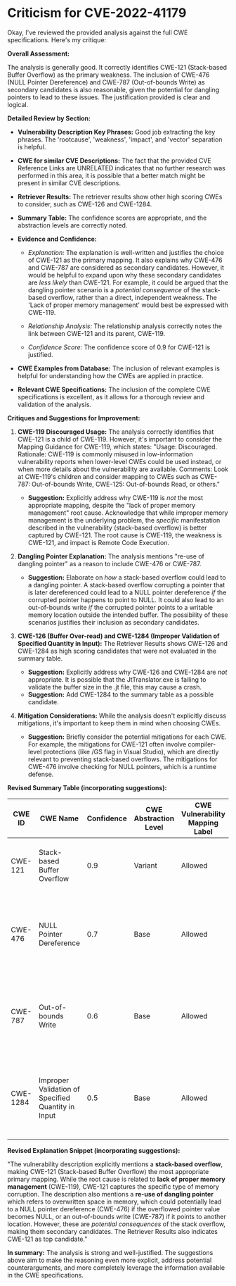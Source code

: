 # Criticism for CVE-2022-41179

Okay, I've reviewed the provided analysis against the full CWE specifications. Here's my critique:

**Overall Assessment:**

The analysis is generally good. It correctly identifies CWE-121 (Stack-based Buffer Overflow) as the primary weakness.  The inclusion of CWE-476 (NULL Pointer Dereference) and CWE-787 (Out-of-bounds Write) as secondary candidates is also reasonable, given the potential for dangling pointers to lead to these issues. The justification provided is clear and logical.

**Detailed Review by Section:**

*   **Vulnerability Description Key Phrases:** Good job extracting the key phrases. The 'rootcause', 'weakness', 'impact', and 'vector' separation is helpful.

*   **CWE for similar CVE Descriptions:** The fact that the provided CVE Reference Links are UNRELATED indicates that no further research was performed in this area, it is possible that a better match might be present in similar CVE descriptions.

*   **Retriever Results:** The retriever results show other high scoring CWEs to consider, such as CWE-126 and CWE-1284.

*   **Summary Table:** The confidence scores are appropriate, and the abstraction levels are correctly noted.

*   **Evidence and Confidence:**

    *   *Explanation:* The explanation is well-written and justifies the choice of CWE-121 as the primary mapping. It also explains why CWE-476 and CWE-787 are considered as secondary candidates. However, it would be helpful to expand upon why these secondary candidates are *less likely* than CWE-121. For example, it could be argued that the dangling pointer scenario is a *potential consequence* of the stack-based overflow, rather than a direct, independent weakness. The 'Lack of proper memory management' would best be expressed with CWE-119.

    *   *Relationship Analysis:* The relationship analysis correctly notes the link between CWE-121 and its parent, CWE-119.

    *   *Confidence Score:* The confidence score of 0.9 for CWE-121 is justified.

*   **CWE Examples from Database:** The inclusion of relevant examples is helpful for understanding how the CWEs are applied in practice.

*   **Relevant CWE Specifications:** The inclusion of the complete CWE specifications is excellent, as it allows for a thorough review and validation of the analysis.

**Critiques and Suggestions for Improvement:**

1.  **CWE-119 Discouraged Usage:** The analysis correctly identifies that CWE-121 is a child of CWE-119. However, it's important to consider the Mapping Guidance for CWE-119, which states: "Usage: Discouraged. Rationale: CWE-119 is commonly misused in low-information vulnerability reports when lower-level CWEs could be used instead, or when more details about the vulnerability are available. Comments: Look at CWE-119's children and consider mapping to CWEs such as CWE-787: Out-of-bounds Write, CWE-125: Out-of-bounds Read, or others."

    *   **Suggestion:** Explicitly address why CWE-119 is *not* the most appropriate mapping, despite the "lack of proper memory management" root cause. Acknowledge that while improper memory management is the underlying problem, the *specific* manifestation described in the vulnerability (stack-based overflow) is better captured by CWE-121.  The root cause is CWE-119, the weakness is CWE-121, and impact is Remote Code Execution.

2.  **Dangling Pointer Explanation:** The analysis mentions "re-use of dangling pointer" as a reason to include CWE-476 or CWE-787.

    *   **Suggestion:** Elaborate on *how* a stack-based overflow could lead to a dangling pointer.  A stack-based overflow corrupting a pointer that is later dereferenced could lead to a NULL pointer dereference *if* the corrupted pointer happens to point to NULL.  It could also lead to an out-of-bounds write *if* the corrupted pointer points to a writable memory location outside the intended buffer. The possibility of these scenarios justifies their inclusion as secondary candidates.

3.  **CWE-126 (Buffer Over-read) and CWE-1284 (Improper Validation of Specified Quantity in Input):** The Retriever Results shows CWE-126 and CWE-1284 as high scoring candidates that were not evaluated in the summary table.
    *   **Suggestion:** Explicitly address why CWE-126 and CWE-1284 are *not* appropriate. It is possible that the JtTranslator.exe is failing to validate the buffer size in the .jt file, this may cause a crash.
    *   **Suggestion:** Add CWE-1284 to the summary table as a possible candidate.

4.  **Mitigation Considerations:** While the analysis doesn't explicitly discuss mitigations, it's important to keep them in mind when choosing CWEs.

    *   **Suggestion:** Briefly consider the potential mitigations for each CWE. For example, the mitigations for CWE-121 often involve compiler-level protections (like /GS flag in Visual Studio), which are directly relevant to preventing stack-based overflows. The mitigations for CWE-476 involve checking for NULL pointers, which is a runtime defense.

**Revised Summary Table (incorporating suggestions):**

| CWE ID    | CWE Name                         | Confidence | CWE Abstraction Level | CWE Vulnerability Mapping Label | CWE-Vulnerability Mapping Notes |
| --------- | -------------------------------- | ---------- | --------------------- | ------------------------------- | ----------------------------- |
| CWE-121   | Stack-based Buffer Overflow      | 0.9        | Variant               | Allowed                         | Primary CWE.  Directly addresses the reported stack-based overflow. |
| CWE-476   | NULL Pointer Dereference         | 0.7        | Base                  | Allowed                         | Secondary Candidate. Result of corrupted pointer if stack-based overflow points to a null address. |
| CWE-787   | Out-of-bounds Write              | 0.6        | Base                  | Allowed                         | Secondary Candidate. Result of corrupted pointer if stack-based overflow points to an arbitrary address. |
| CWE-1284   | Improper Validation of Specified Quantity in Input              | 0.5        | Base                  | Allowed                         | Secondary Candidate. JtTranslator.exe is failing to validate the buffer size in the .jt file, which may cause a crash. |

**Revised Explanation Snippet (incorporating suggestions):**

"The vulnerability description explicitly mentions a **stack-based overflow**, making CWE-121 (Stack-based Buffer Overflow) the most appropriate primary mapping.  While the root cause is related to **lack of proper memory management** (CWE-119), CWE-121 captures the specific type of memory corruption. The description also mentions a **re-use of dangling pointer** which refers to overwritten space in memory, which could potentially lead to a NULL pointer dereference (CWE-476) if the overflowed pointer value becomes NULL, or an out-of-bounds write (CWE-787) if it points to another location.  However, these are *potential consequences* of the stack overflow, making them secondary candidates. The Retriever Results also indicates CWE-121 as top candidate."

**In summary:** The analysis is strong and well-justified. The suggestions above aim to make the reasoning even more explicit, address potential counterarguments, and more completely leverage the information available in the CWE specifications.